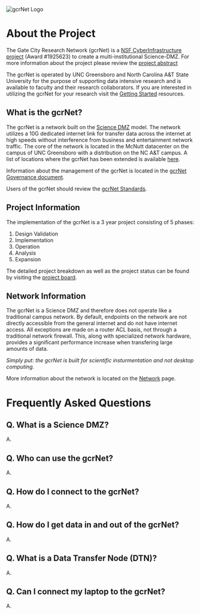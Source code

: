 ![gcrNet Logo](https://raw.githubusercontent.com/gcrnet/docs/master/images/gcrNetSmWeb.jpg)

# About the Project

The Gate City Research Network (gcrNet) is a [NSF CyberInfrastructure project](https://www.nsf.gov/awardsearch/showAward?AWD_ID=1925623&HistoricalAwards=false) (Award #1925623) to create a multi-institutional Science-DMZ. For more information about the project please review the [project abstract](abstract.md)

The gcrNet is operated by UNC Greensboro and North Carolina A&T State University for the purpose of supporting data intensive research and is available to faculty and their research collaborators. If you are interested in utilizing the gcrNet for your research visit the [Getting Started](getting-started.md) resources.

## What is the gcrNet?

The gcrNet is a network built on the [Science DMZ](https://fasterdata.es.net/science-dmz/) model. The network utilizes a 10G dedicated internet link for transfer data across the internet at high speeds without interference from business and entertainment network traffic. The core of the network is located in the McNutt datacenter on the campus of UNC Greensboro with a distribution on the NC A&T campus. A list of locations where the gcrNet has been extended is available [here](access-locations.md).

Information about the management of the gcrNet is located in the [gcrNet Governance document](gcrNet_governance.md).

Users of the gcrNet should review the [gcrNet Standards](standards/standards.md).

## Project Information

The implementation of the gcrNet is a 3 year project consisting of 5 phases:
1. Design Validation
2. Implementation
3. Operation
4. Analysis
5. Expansion

The detailed project breakdown as well as the project status can be found by visiting the [project board](https://github.com/orgs/gcrnet/projects).

## Network Information

The gcrNet is a Science DMZ and therefore does not operate like a traditional campus network. By default, endpoints on the network are not directly accessible from the general internet and do not have internet access. All exceptions are made on a router ACL basis, not through a traditional network firewall. This, along with specialized network hardware, provides a significant performance increase when transfering large amounts of data.

*Simply put: the gcrNet is built for scientific insturmentation and not desktop computing.*

More information about the network is located on the [Network](network.md) page.

# Frequently Asked Questions

## Q. What is a Science DMZ?

A.

## Q. Who can use the gcrNet?

A.

## Q. How do I connect to the gcrNet?

A.

## Q. How do I get data in and out of the gcrNet?

A.

## Q. What is a Data Transfer Node (DTN)?

A.

## Q. Can I connect my laptop to the gcrNet?

A.
